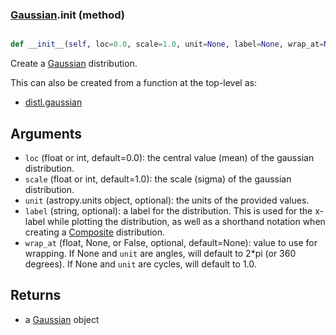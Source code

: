 ### [Gaussian](Gaussian.md).__init__ (method)


```py

def __init__(self, loc=0.0, scale=1.0, unit=None, label=None, wrap_at=None)

```



Create a [Gaussian](Gaussian.md) distribution.

This can also be created from a function at the top-level as:

* [distl.gaussian](distl.gaussian.md)

Arguments
--------------
* `loc` (float or int, default=0.0): the central value (mean) of the
    gaussian distribution.
* `scale` (float or int, default=1.0): the scale (sigma) of the gaussian
    distribution.
* `unit` (astropy.units object, optional): the units of the provided values.
* `label` (string, optional): a label for the distribution.  This is used
    for the x-label while plotting the distribution, as well as a shorthand
    notation when creating a [Composite](Composite.md) distribution.
* `wrap_at` (float, None, or False, optional, default=None): value to
    use for wrapping.  If None and `unit` are angles, will default to
    2*pi (or 360 degrees).  If None and `unit` are cycles, will default
    to 1.0.

Returns
--------
* a [Gaussian](Gaussian.md) object

